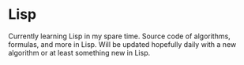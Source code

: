 # Lisp

Currently learning Lisp in my spare time.
Source code of algorithms, formulas, and more in Lisp. 
Will be updated hopefully daily with a new algorithm or at least something new in Lisp.
